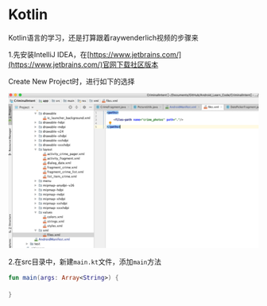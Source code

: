 # Kotlin

Kotlin语言的学习，还是打算跟着raywenderlich视频的步骤来

1.先安装IntelliJ IDEA，在[https://www.jetbrains.com/](https://www.jetbrains.com/)官网下载社区版本

Create New Project时，进行如下的选择

![001](https://github.com/winfredzen/Android-Basic/blob/master/Kotlin/images/001.png)

2.在src目录中，新建`main.kt`文件，添加`main`方法

```kotlin
fun main(args: Array<String>) {

}
```

